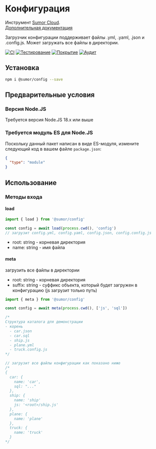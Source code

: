 # Конфигурация

Инструмент [Sumor Cloud](https://sumor.cloud).  
[Дополнительная документация](https://sumor.cloud/config)

Загрузчик конфигурации поддерживает файлы .yml, .yaml, .json и .config.js. Может загружать все файлы в директории.

[![CI](https://github.com/sumor-cloud/config/actions/workflows/ci.yml/badge.svg)](https://github.com/sumor-cloud/config/actions/workflows/ci.yml)
[![Тестирование](https://github.com/sumor-cloud/config/actions/workflows/ut.yml/badge.svg)](https://github.com/sumor-cloud/config/actions/workflows/ut.yml)
[![Покрытие](https://github.com/sumor-cloud/config/actions/workflows/coverage.yml/badge.svg)](https://github.com/sumor-cloud/config/actions/workflows/coverage.yml)
[![Аудит](https://github.com/sumor-cloud/config/actions/workflows/audit.yml/badge.svg)](https://github.com/sumor-cloud/config/actions/workflows/audit.yml)

## Установка

```bash
npm i @sumor/config --save
```

## Предварительные условия

### Версия Node.JS

Требуется версия Node.JS 18.x или выше

### Требуется модуль ES для Node.JS

Поскольку данный пакет написан в виде ES-модуля, измените следующий код в вашем файле `package.json`:

```json
{
  "type": "module"
}
```

## Использование

### Методы входа

#### load

```js
import { load } from '@sumor/config'

const config = await load(process.cwd(), 'config')
// загрузит config.yml, config.yaml, config.json, config.config.js
```

- root: string - корневая директория
- name: string - имя файла

#### meta

загрузить все файлы в директории

- root: string - корневая директория
- suffix: string - суффикс объекта, который будет загружен в конфигурацию (js загрузит только путь)

```js
import { meta } from '@sumor/config'

const config = await meta(process.cwd(), ['js', 'sql'])

/*
Структура каталога для демонстрации
- корень
  - car.json
  - car.sql
  - ship.js
  - plane.yml
  - truck.config.js
*/

// загрузит все файлы конфигурации как показано ниже
/*
{
  car: {
    name: 'car',
    sql: "..."
  },
  ship: {
    name: 'ship'
    js: '<root>/ship.js'
  },
  plane: {
    name: 'plane'
  },
  truck: {
    name: 'truck'
  }
*/
```
